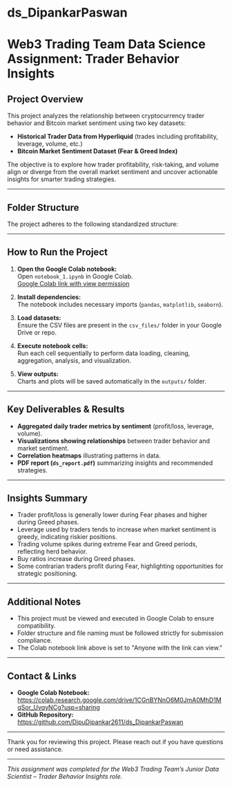 # ds_DipankarPaswan
# Web3 Trading Team Data Science Assignment: Trader Behavior Insights

## Project Overview
This project analyzes the relationship between cryptocurrency trader behavior and Bitcoin market sentiment using two key datasets:  
- **Historical Trader Data from Hyperliquid** (trades including profitability, leverage, volume, etc.)  
- **Bitcoin Market Sentiment Dataset (Fear & Greed Index)**  

The objective is to explore how trader profitability, risk-taking, and volume align or diverge from the overall market sentiment and uncover actionable insights for smarter trading strategies.

---

## Folder Structure

The project adheres to the following standardized structure:


---

## How to Run the Project

1. **Open the Google Colab notebook:**  
   Open `notebook_1.ipynb` in Google Colab.  
   [Google Colab link with view permission](YOUR_COLAB_NOTEBOOK_LINK_HERE)

2. **Install dependencies:**  
   The notebook includes necessary imports (`pandas`, `matplotlib`, `seaborn`).

3. **Load datasets:**  
   Ensure the CSV files are present in the `csv_files/` folder in your Google Drive or repo.

4. **Execute notebook cells:**  
   Run each cell sequentially to perform data loading, cleaning, aggregation, analysis, and visualization.

5. **View outputs:**  
   Charts and plots will be saved automatically in the `outputs/` folder.

---

## Key Deliverables & Results

- **Aggregated daily trader metrics by sentiment** (profit/loss, leverage, volume).
- **Visualizations showing relationships** between trader behavior and market sentiment.
- **Correlation heatmaps** illustrating patterns in data.
- **PDF report (`ds_report.pdf`)** summarizing insights and recommended strategies.

---

## Insights Summary

- Trader profit/loss is generally lower during Fear phases and higher during Greed phases.
- Leverage used by traders tends to increase when market sentiment is greedy, indicating riskier positions.
- Trading volume spikes during extreme Fear and Greed periods, reflecting herd behavior.
- Buy ratios increase during Greed phases.
- Some contrarian traders profit during Fear, highlighting opportunities for strategic positioning.

---

## Additional Notes

- This project must be viewed and executed in Google Colab to ensure compatibility.
- Folder structure and file naming must be followed strictly for submission compliance.
- The Colab notebook link above is set to "Anyone with the link can view."

---

## Contact & Links

- **Google Colab Notebook:** https://colab.research.google.com/drive/1CGnBYNnO6M0JmA0MhD1MqSor_UvqyNCg?usp=sharing 
- **GitHub Repository:** https://github.com/DipuDipankar2611/ds_DipankarPaswan

---

Thank you for reviewing this project. Please reach out if you have questions or need assistance.

---

*This assignment was completed for the Web3 Trading Team’s Junior Data Scientist – Trader Behavior Insights role.*
